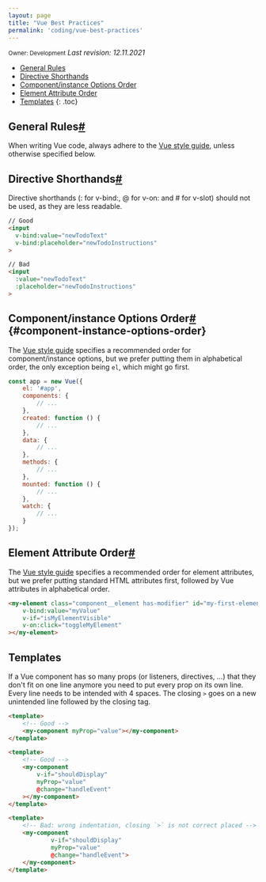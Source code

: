 ```yaml
---
layout: page
title: "Vue Best Practices"
permalink: 'coding/vue-best-practices'
---
```

<small class="owner">Owner: Development</small> _Last revision: 12.11.2021_

- [General Rules](#general-rules)
- [Directive Shorthands](#directive-shorthands)
- [Component/instance Options Order](#component-instance-options-order)
- [Element Attribute Order](#element-attribute-order)
- [Templates](#templates)
{: .toc}
                      

## General Rules[#](#general-rules)
When writing Vue code, always adhere to the [Vue style guide](https://vuejs.org/v2/style-guide/), unless otherwise specified below.

## Directive Shorthands[#](#directive-shorthands)
Directive shorthands (: for v-bind:, @ for v-on: and # for v-slot) should not be used, as they are less readable.

```html
// Good
<input
  v-bind:value="newTodoText"
  v-bind:placeholder="newTodoInstructions"
>

// Bad
<input
  :value="newTodoText"
  :placeholder="newTodoInstructions"
>
```

## Component/instance Options Order[#](#component-instance-options-order) {#component-instance-options-order}
The [Vue style guide](https://vuejs.org/v2/style-guide/#Component-instance-options-order-recommended) specifies a recommended order for component/instance options, but we prefer putting them in alphabetical order, the only exception being ```el```, which might go first.

```javascript
const app = new Vue({
    el: '#app',
    components: {
        // ...
    },
    created: function () {
        // ...
    },
    data: {
        // ...
    },
    methods: {
        // ...
    },
    mounted: function () {
        // ...
    },
    watch: {
        // ...
    }
});
```

## Element Attribute Order[#](#element-attribute-order)
The [Vue style guide](https://vuejs.org/v2/style-guide/#Element-attribute-order-recommended) specifies a recommended order for element attributes, but we prefer putting standard HTML attributes first, followed by Vue attributes in alphabetical order.

```html
<my-element class="component__element has-modifier" id="my-first-element"
    v-bind:value="myValue"
    v-if="isMyElementVisible"
    v-on:click="toggleMyElement"
></my-element>
```

## Templates
If a Vue component has so many props (or listeners, directives, ...) that they don't fit on one line anymore you need to put every prop on its own line. Every line needs to be intended with 4 spaces. The closing ```>``` goes on a new unintended line followed by the closing tag.

```html
<template>
    <!-- Good -->
    <my-component myProp="value"></my-component>
</template>
```

```html
<template>
    <!-- Good -->
    <my-component
        v-if="shouldDisplay"
        myProp="value"
        @change="handleEvent"
    ></my-component>
</template>
```

```html
<template>
    <!-- Bad: wrong indentation, closing `>` is not correct placed -->
    <my-component
            v-if="shouldDisplay"
            myProp="value"
            @change="handleEvent">
    </my-component>
</template>
```